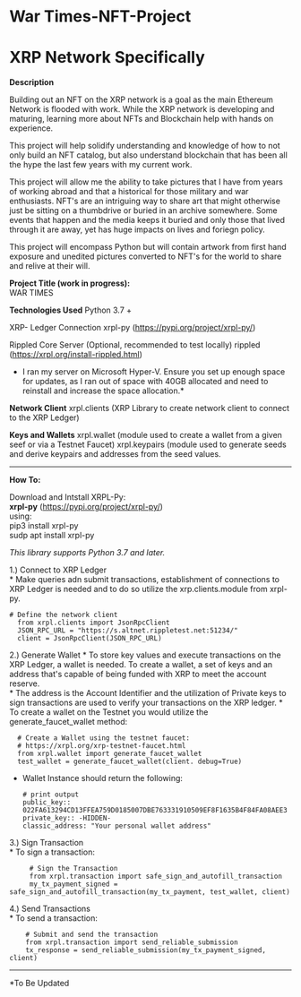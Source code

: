 # War Times-NFT-Project
# XRP Network Specifically

<b>Description</b> <br>

Building out an NFT on the XRP network is a goal as the main Ethereum Network is flooded with work. While the XRP network is developing and maturing, 
learning more about NFTs and Blockchain help with hands on experience. 

This project will help solidify understanding and knowledge of how to not only build an NFT catalog, but also understand blockchain that has been all the 
hype the last few years with my current work. 

This project will allow me the ability to take pictures that I have from years of working abroad and that a historical for those military and war enthusiasts. 
NFT's are an intriguing way to share art that might otherwise just be sitting on a thumbdrive or buried in an archive somewhere. Some events that happen and 
the media keeps it buried and only those that lived through it are away, yet has huge impacts on lives and foriegn policy. 

This project will encompass Python but will contain artwork from first hand exposure and unedited pictures converted to NFT's for the world to share and relive 
at their will. 

  <b>Project Title (work in progress):</b> <br>
WAR TIMES

<b>Technologies Used</b>
Python 3.7 + 

XRP- Ledger Connection
xrpl-py (https://pypi.org/project/xrpl-py/) 

Rippled Core Server (Optional, recommended to test locally)
rippled (https://xrpl.org/install-rippled.html) 
* I ran my server on Microsoft Hyper-V. Ensure you set up enough space for updates, as I ran out of space with 40GB allocated and need to reinstall and increase the space allocation.*
 
<b>Network Client</b>
xrpl.clients (XRP Library to create network client to connect to the XRP Ledger)

<b>Keys and Wallets</b>
xrpl.wallet (module used to create a wallet from a given seef or via a Testnet Faucet)
xrpl.keypairs (module used to generate seeds and derive keypairs and addresses from the seed values. 
______________________
<b>How To:</b> <br>

Download and Intstall XRPL-Py: <br>
<b>xrpl-py</b> (https://pypi.org/project/xrpl-py/) <br>
using: <br>
pip3 install xrpl-py  <br>
sudp apt install xrpl-py <br>

*This library supports Python 3.7 and later.*

1.) Connect to XRP Ledger <br>
    * Make queries adn submit transactions, establishment of connections to XRP Ledger is needed and to do so utilize the xrp.clients.module from xrpl-py.<br>
    
    # Define the network client
      from xrpl.clients import JsonRpcClient 
      JSON_RPC_URL = "https://s.altnet.rippletest.net:51234/"
      client = JsonRpcClient(JSON_RPC_URL)
   
2.) Generate Wallet
    * To store key values and execute transactions on the XRP Ledger, a wallet is needed. To create a wallet, a set of keys and an address that's capable of being funded with XRP to meet the account reserve. <br>
    * The address is the Account Identifier and the utilization of Private keys to sign transactions are used to verify your transactions on the XRP ledger. 
    * To create a wallet on the Testnet you would utilize the generate_faucet_wallet method: 
    
      # Create a Wallet using the testnet faucet: 
      # https://xrpl.org/xrp-testnet-faucet.html
      from xrpl.wallet import generate_faucet_wallet
      test_wallet = generate_faucet_wallet(client. debug=True)
      
  * Wallet Instance should return the following: <br>

        # print output
        public_key:: 022FA613294CD13FFEA759D0185007DBE763331910509EF8F1635B4F84FA08AEE3
        private_key:: -HIDDEN-
        classic_address: "Your personal wallet address"
        
3.) Sign Transaction <br>
    * To sign a transaction: <br>
         
         # Sign the Transaction
         from xrpl.transaction import safe_sign_and_autofill_transaction
         my_tx_payment_signed = safe_sign_and_autofill_transaction(my_tx_payment, test_wallet, client)
         
4.) Send Transactions <br>
    * To send a transaction: <br>
      
        # Submit and send the transaction
        from xrpl.transaction import send_reliable_submission
        tx_response = send_reliable_submission(my_tx_payment_signed, client)
        
  
______________________

*To Be Updated
